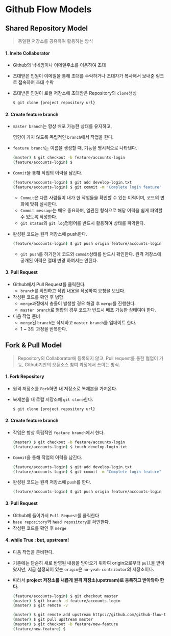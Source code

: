 # Github Flow Models

## Shared Repository Model

> 동일한 저장소를 공유하여 활용하는 방식

#### 1. Invite Collaborator

- Github의 닉네임이나 이메일주소를 이용하여 초대

- 초대받은 인원이 이메일을 통해 초대를 수락하거나 초대자가 복사해서 보내준 링크로 접속하여 초대 수락

- 초대받은 인원이 로컬 저장소에 초대받은 Repository의 `clone`생성

  ```bash
  $ git clone {project repository url}
  ```



#### 2. Create feature branch

- `master branch`는 항상 배포 가능한 상태를 유지하고, 

  영향이 가지 않도록 독립적인 `branch`에서 작업을 한다.

- `feature branch`는 이름을 생성할 때, 기능을 명시적으로 나타낸다.

  ```bash
  (master) $ git checkout -b feature/accounts-login
  (feature/accounts-login) $
  ```

- `Commit`을 통해 작업의 이력을 남긴다.

  ```bash
  (feature/accounts-login) $ git add develop-login.txt
  (feature/accounts-login) $ git commit -m 'Complete login feature'
  ```

  - `Commit`은 다른 사람들이 내가 한 작업들을 확인할 수 있는 이력이며, 코드의 변화에 맞춰 실시한다.
  - `Commit message`는 매우 중요하며, 일관된 형식으로 해당 이력을 쉽게 파악할 수 있도록 작성한다.
  - `git status`와 `git log`명령어를 반드시 활용하여 상태를 파악한다.

- 완성된 코드는 원격 저장소에 push한다.

  ```bash
  (feature/accounts-login) $ git push origin feature/accounts-login
  ```

  - `git push`를 하기전에 코드와 `commit`상태를 반드시 확인한다. 원격 저장소에 공개된 이력은 절대 변경 하여서는 안된다.



#### 3. Pull Request

- Github에서 Pull Request를 클릭한다.
  - `branch`를 확인하고 작업 내용을 작성하여 요청을 보낸다.
- 작성된 코드를 확인 후 병합
  - `merge`과정에서 충돌이 발생할 경우 해결 후 `merge`를 진행한다.
  - `master branch`로 병합의 경우 코드가 반드시 배포 가능한 상태여야 한다.
- 다음 작업 준비
  - `merge`된 `branch`는 삭제하고 `master branch`를 업데이트 한다.
  - 1 ~ 3의 과정을 반복한다.

 

 

## Fork & Pull Model

> Repository의 Collaborator에 등록되지 않고, Pull request를 통한 협업이 가능, Github기반의 오픈소스 참여 과정에서 쓰이는 방식.

#### 1. Fork Repository

- 원격 저장소를 `Fork`하면 내 저장소로 복제본을 가져온다.

- 복제본을 내 로컬 저장소에 `git clone`한다.

  ```bash
  $ git clone {project repository url}
  ```



#### 2. Create feature branch

- 작업은 항상 독립적인 `feature branch`에서 한다.

  ```bash
  (master) $ git checkout -b feature/accounts-login
  (feature/accounts-login) $ touch develop-login.txt
  ```

- `Commit`을 통해 작업의 이력을 남긴다.

  ```bash
  (feature/accounts-login) $ git add develop-login.txt
  (feature/accounts-login) $ git commit -m "Complete login feature"
  ```

- 완성된 코드는 원격 저장소에 `push`를 한다.

  ```bash
  (feature/accounts-login) $ git push origin feature/accounts-login
  ```



#### 3. Pull Request

- Github에 들어가서 `Pull Request`를 클릭한다
- `base repository`와 `head repository`를 확인한다.
- 작성된 코드를 확인 후 `merge`



#### 4. while True : but, upstream!

- 다음 작업을 준비한다.

- 기존에는 단순히 새로 반영된 내용을 받아오기 위하여 origin으로부터 `pull`을 받아왔지만, 지금 설정되어 있는 `origin`은 `no-yeah-contributor`의 저장소이다.

- 따라서 **project 저장소를 새롭게 원격 저장소(upstream)로 등록하고 받아와야 한다.**

  ```bash
  (feature/accounts-login) $ git checkout master
  (master) $ git branch -d feature/accounts-login
  (master) $ git remote -v
  ```

  ```bash
  (master) $ git remote add upstream https://github.com/github-flow-tutorials/fork-pull-model.git
  (master) $ git pull upstream master
  (master) $ git checkout -b feature/new-feature
  (feature/new-feature) $
  ```

   

 